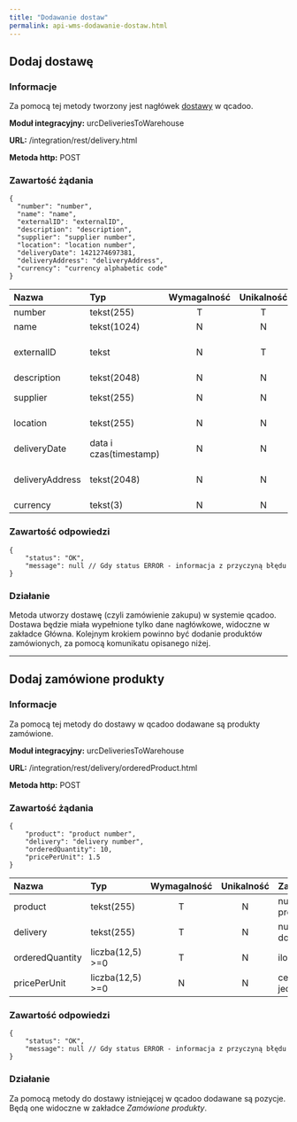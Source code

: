 ```yaml
---
title: "Dodawanie dostaw"
permalink: api-wms-dodawanie-dostaw.html
---
```


## Dodaj dostawę

### Informacje

Za pomocą tej metody tworzony jest nagłówek [dostawy](/dostawy) w qcadoo.

  **Moduł integracyjny:** urcDeliveriesToWarehouse

  **URL:** /integration/rest/delivery.html

  **Metoda http:** POST

### Zawartość żądania
~~~~~~~~
{
  "number": "number",
  "name": "name",
  "externalID": "externalID", 
  "description": "description",
  "supplier": "supplier number",
  "location": "location number",
  "deliveryDate": 1421274697381,
  "deliveryAddress": "deliveryAddress",
  "currency": "currency alphabetic code"
}
~~~~~~~~

Nazwa | Typ                    | Wymagalność | Unikalność | Zawartość
:-|:-----------------------|:-----------:|:----------:|:-
number | tekst(255)             |      T      |     T      | numer
name | tekst(1024)            |      N      |     N      | nazwa
externalID | tekst                  |      N      |     T      | id/numer w systemie zewnętrznym
description | tekst(2048)            |      N      |     N      | opis
supplier | tekst(255)             |      N      |     N      | numer dostawcy
location | tekst(255)             |      N      |     N      | numer magazynu
deliveryDate | data i czas(timestamp) |      N      |     N      | termin dostawy
deliveryAddress | tekst(2048)            |      N      |     N      | adres docelowy dostawy
currency | tekst(3)               |      N      |     N      | kod waluty

### Zawartość odpowiedzi
~~~~~~~~
{
    "status": "OK",
    "message": null // Gdy status ERROR - informacja z przyczyną błędu
}
~~~~~~~~

### Działanie
Metoda utworzy dostawę (czyli zamówienie zakupu) w systemie qcadoo. Dostawa będzie miała wypełnione tylko dane nagłówkowe, widoczne w zakładce Główna. Kolejnym krokiem powinno być dodanie produktów zamówionych, za pomocą komunikatu opisanego niżej.

---

## Dodaj zamówione produkty

### Informacje

Za pomocą tej metody do dostawy w qcadoo dodawane są produkty zamówione.

**Moduł integracyjny:** urcDeliveriesToWarehouse

**URL:** /integration/rest/delivery/orderedProduct.html

**Metoda http:** POST

### Zawartość żądania
~~~~~~~~
{
    "product": "product number",
    "delivery": "delivery number",
    "orderedQuantity": 10,
    "pricePerUnit": 1.5
}
~~~~~~~~

Nazwa | Typ              | Wymagalność | Unikalność | Zawartość
:-|:-----------------|:-----------:|:----------:|:-
product | tekst(255)       |      T      |     N      | numer produktu
delivery | tekst(255)       |      T      |     N      | numer dostawy
orderedQuantity | liczba(12,5) >=0 |      T      |     N      | ilość
pricePerUnit | liczba(12,5) >=0 |      N      |     N      | cena jednostkowa

### Zawartość odpowiedzi
~~~~~~~~
{
    "status": "OK",
    "message": null // Gdy status ERROR - informacja z przyczyną błędu
}
~~~~~~~~

### Działanie
Za pomocą metody do dostawy istniejącej w qcadoo dodawane są pozycje. Będą one widoczne w zakładce _Zamówione produkty_.